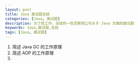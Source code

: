 ```yaml
---
layout: post
title: Java 面试题总结
categories: [Java, 面试题]
description: 为了找工作，总结的一些互联网公司关于 Java 方面的面试题
keywords: Java,面试题,总结
tags: [Java, 面试题]
---
```

1. 简述 Java GC 的工作原理
1. 简述 AOP 的工作原理
1. 
